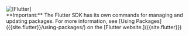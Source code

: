 <aside class="alert alert-warning"><div class="alert-with-image">
  <img src="{% asset shared/flutter/logo/default.svg @path %}" alt="[Flutter]">
  <div markdown="1">
  **Important:**
  The Flutter SDK has its own commands for managing and updating packages.
  For more information, see
  [Using Packages]({{site.flutter}}/using-packages/)
  on the [Flutter website.]({{site.flutter}})
  </div>
</div></aside>
